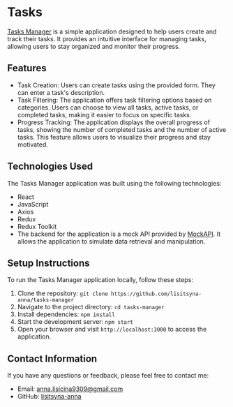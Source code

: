 # Tasks

[Tasks Manager](https://lisitsyna-anna.github.io/tasks-manager/) is a simple
application designed to help users create and track their tasks. It provides an
intuitive interface for managing tasks, allowing users to stay organized and
monitor their progress.

## Features

- Task Creation: Users can create tasks using the provided form. They can enter
  a task's description.
- Task Filtering: The application offers task filtering options based on
  categories. Users can choose to view all tasks, active tasks, or completed
  tasks, making it easier to focus on specific tasks.
- Progress Tracking: The application displays the overall progress of tasks,
  showing the number of completed tasks and the number of active tasks. This
  feature allows users to visualize their progress and stay motivated.

## Technologies Used

The Tasks Manager application was built using the following technologies:

- React
- JavaScript
- Axios
- Redux
- Redux Toolkit
- The backend for the application is a mock API provided by
  [MockAPI](https://mockapi.io/). It allows the application to simulate data
  retrieval and manipulation.

## Setup Instructions

To run the Tasks Manager application locally, follow these steps:

1. Clone the repository:
   `git clone https://github.com/lisitsyna-anna/tasks-manager`
2. Navigate to the project directory: `cd tasks-manager`
3. Install dependencies: `npm install`
4. Start the development server: `npm start`
5. Open your browser and visit `http://localhost:3000` to access the
   application.

## Contact Information

If you have any questions or feedback, please feel free to contact me:

- Email: [anna.lisicina9309@gmail.com](mailto:anna.lisicina9309@gmail.com)
- GitHub: [lisitsyna-anna](https://github.com/lisitsyna-anna)
